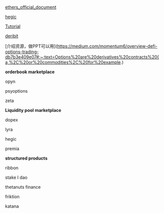 [ethers_official_document](https://docs.ethers.io/v5/ )

[hegic](https://github.com/hegic)

[Tutorial](https://docs.msbd5017.etdchain.net/)

[deribit](https://www.deribit.com/kb/options)

[介绍资源，做PPT可以用](https://medium.com/momentum6/overview-defi-options-trading-db7b3e409e07#:~:text=Options%20are%20derivatives%20contracts%20(a,%2C%20or%20commodities%2C%20for%20example.)

**orderbook marketplace**

opyn

psyoptions 

zeta 



**Liquidity pool marketplace**

dopex

lyra

hegic

premia



**structured products**

ribbon

stake I dao

thetanuts finance

friktion

katana